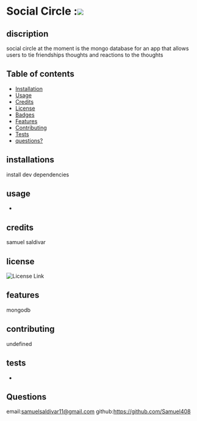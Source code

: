 # Social Circle :![](https://img.shields.io/badge/license-ISC-green)

   
## discription 
  social circle at the moment is the mongo database for an app that allows users to tie friendships thoughts and reactions to the thoughts

## Table of contents 

* [Installation](#installation)
* [Usage](#usage)
* [Credits](#credits)
* [License](#license)
* [Badges](#badges)
* [Features](#features)
* [Contributing](#contributing)
* [Tests](#tests)
* [questions?](#questions?)


## installations 
install dev dependencies
## usage
 -

## credits 
samuel saldivar

## license
 ![License Link](https://opensource.org/licenses/isc)


## features
mongodb

## contributing 
undefined

## tests
-
 
## Questions
email:samuelsaldivar11@gmail.com
github:https://github.com/Samuel408
